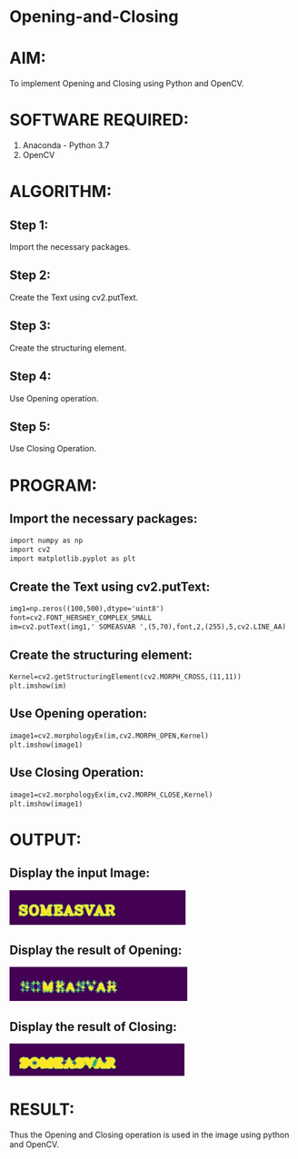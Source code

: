 # Opening-and-Closing

# AIM:
To implement Opening and Closing using Python and OpenCV.

# SOFTWARE REQUIRED:
1. Anaconda - Python 3.7
2. OpenCV
# ALGORITHM:
## Step 1:
Import the necessary packages.
## Step 2:
Create the Text using cv2.putText.
## Step 3:
Create the structuring element.
## Step 4:
Use Opening operation.
## Step 5: 
Use Closing Operation.
# PROGRAM:
## Import the necessary packages:
```
import numpy as np
import cv2
import matplotlib.pyplot as plt
```
## Create the Text using cv2.putText:
```
img1=np.zeros((100,500),dtype='uint8')
font=cv2.FONT_HERSHEY_COMPLEX_SMALL
im=cv2.putText(img1,' SOMEASVAR ',(5,70),font,2,(255),5,cv2.LINE_AA)
```
## Create the structuring element:
```
Kernel=cv2.getStructuringElement(cv2.MORPH_CROSS,(11,11))
plt.imshow(im)
```
## Use Opening operation:
```
image1=cv2.morphologyEx(im,cv2.MORPH_OPEN,Kernel)
plt.imshow(image1)
```
## Use Closing Operation:
```
image1=cv2.morphologyEx(im,cv2.MORPH_CLOSE,Kernel)
plt.imshow(image1)
```






# OUTPUT:

## Display the input Image:
![OUTPUT](./1.jpg)
## Display the result of Opening:
![OUTPUT](./2.jpg)
## Display the result of Closing:
![OUTPUT](./3.jpg)






# RESULT:
Thus the Opening and Closing operation is used in the image using python and OpenCV.